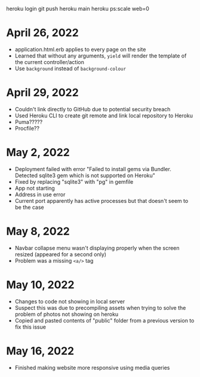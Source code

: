 heroku login
git push heroku main
heroku ps:scale web=0

# April 26, 2022
 - application.html.erb applies to every page on the site
 - Learned that without any arguments, `yield` will render the template of the current controller/action
 - Use `background` instead of `background-colour` 

# April 29, 2022
- Couldn't link directly to GitHub due to potential security breach 
- Used Heroku CLI to create git remote and link local repository to Heroku
- Puma?????
- Procfile??

# May 2, 2022
- Deployment failed with error "Failed to install gems via Bundler. Detected sqlite3 gem which is not supported on Heroku" 
- Fixed by replacing "sqlite3" with "pg" in gemfile 
- App not starting
- Address in use error
- Current port apparently has active processes but that doesn't seem to be the case 

# May 8, 2022
- Navbar collapse menu wasn't displaying properly when the screen resized (appeared for a second only)
- Problem was a missing `<a/>` tag 

# May 10, 2022
- Changes to code not showing in local server 
- Suspect this was due to precompiling assets when trying to solve the problem of photos not showing on heroku 
- Copied and pasted contents of "public" folder from a previous version to fix this issue 

# May 16, 2022
- Finished making website more responsive using media queries 